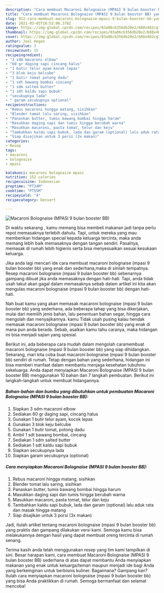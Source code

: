 ```yaml
---
description: "Cara membuat Macaroni Bolognaise (MPASI 9 bulan booster BB) yang lezat dan Mudah Dibuat"
title: "Cara membuat Macaroni Bolognaise (MPASI 9 bulan booster BB) yang lezat dan Mudah Dibuat"
slug: 912-cara-membuat-macaroni-bolognaise-mpasi-9-bulan-booster-bb-yang-lezat-dan-mudah-dibuat
date: 2021-03-03T18:53:06.378Z
image: https://img-global.cpcdn.com/recipes/03a06cb356db20e2/680x482cq70/macaroni-bolognaise-mpasi-9-bulan-booster-bb-foto-resep-utama.jpg
thumbnail: https://img-global.cpcdn.com/recipes/03a06cb356db20e2/680x482cq70/macaroni-bolognaise-mpasi-9-bulan-booster-bb-foto-resep-utama.jpg
cover: https://img-global.cpcdn.com/recipes/03a06cb356db20e2/680x482cq70/macaroni-bolognaise-mpasi-9-bulan-booster-bb-foto-resep-utama.jpg
author: Joel Hogan
ratingvalue: 3
reviewcount: 15
recipeingredient:
- "3 sdm macaroni elbow"
- "60 gr daging sapi cincang halus"
- "1 butir telur ayam kocok lepas"
- "3 blok keju belcube"
- "1 butir tomat potong dadu"
- "1 sdt bawang bombai cincang"
- "1 sdm salted butter"
- "1 sdt kaldu sapi bubuk"
- "secukupnya lada"
- " garam secukupnya optional"
recipeinstructions:
- "Rebus macaroni hingga matang, sisihkan"
- "Blender tomat lalu saring, sisihkan"
- "Panaskan butter, tumis bawang bombai hingga harum"
- "Masukkan daging sapi dan tumis hingga berubah warna"
- "Masukkan macaroni, pasta tomat, telur dan keju"
- "Tambahkan kaldu sapi bubuk, lada dan garam (optional) lalu aduk rata dan masak hingga matang"
- "Siap disajikan untuk 3 porsi (3x makan)"
categories:
- Resep
tags:
- macaroni
- bolognaise
- mpasi

katakunci: macaroni bolognaise mpasi 
nutrition: 152 calories
recipecuisine: Indonesian
preptime: "PT24M"
cooktime: "PT55M"
recipeyield: "4"
recipecategory: Dessert

---
```



![Macaroni Bolognaise (MPASI 9 bulan booster BB)](https://img-global.cpcdn.com/recipes/03a06cb356db20e2/680x482cq70/macaroni-bolognaise-mpasi-9-bulan-booster-bb-foto-resep-utama.jpg)

Di waktu  sekarang , kamu memang bisa membeli makanan jadi tanpa perlu repot memasaknya terlebih dahulu. Tapi, untuk mereka yang mau memberikan hidangan special kepada keluarga tercinta, maka anda memang lebih baik memasaknya dengan tangan sendiri. Pasalnya, memasak di rumah lebih higienis serta bisa menyesuaikan sesuai kesukaan keluarga.

Jika anda lagi mencari ide cara membuat macaroni bolognaise (mpasi 9 bulan booster bb) yang enak dan sederhana,maka di sinilah tempatnya. Resep macaroni bolognaise (mpasi 9 bulan booster bb)  sebenarnya gampang dibuat jika anda memasaknya dengan hati-hati. Tapi, anda tidak usah takut akan gagal dalam memasaknya 
sebab dalam artikel ini kita akan mengulas macaroni bolognaise (mpasi 9 bulan booster bb) dengan hati-hati.  



Nah buat kamu yang akan memasak macaroni bolognaise (mpasi 9 bulan booster bb) yang sederhana, ada beberapa tahap yang bisa dikerjakan, mulai dari memilih jenis bahan, lalu penentuan bahan segar, hingga cara mengolah dan menyajikannya. kamu Tidak usah pusing kalau hendak memasak macaroni bolognaise (mpasi 9 bulan booster bb) yang enak di mana pun anda berada. Sebab, asalkan kamu  tahu caranya, maka hidangan ini bisa menjadi sajian yang spesial.

Berikut ini, ada beberapa cara mudah dalam mengolah caramembuat macaroni bolognaise (mpasi 9 bulan booster bb) yang siap dihidangkan. Sekarang, mari kita coba buat macaroni bolognaise (mpasi 9 bulan booster bb) sendiri di rumah. Tetap dengan bahan yang sederhana, hidangan ini bisa memberi manfaat dalam membantu menjaga kesehatan tubuhmu sekeluarga. Anda dapat menyiapkan Macaroni Bolognaise (MPASI 9 bulan booster BB) menggunakan 10 bahan dan 7 langkah pembuatan. Berikut ini langkah-langkah untuk membuat hidangannya.

<!--inarticleads1-->

##### Bahan-bahan dan bumbu yang dibutuhkan untuk pembuatan Macaroni Bolognaise (MPASI 9 bulan booster BB):

1. Siapkan 3 sdm macaroni elbow
1. Sediakan 60 gr daging sapi, cincang halus
1. Gunakan 1 butir telur ayam, kocok lepas
1. Gunakan 3 blok keju belcube
1. Gunakan 1 butir tomat, potong dadu
1. Ambil 1 sdt bawang bombai, cincang
1. Sediakan 1 sdm salted butter
1. Sediakan 1 sdt kaldu sapi bubuk
1. Siapkan secukupnya lada
1. Siapkan  garam secukupnya (optional)




<!--inarticleads2-->

##### Cara menyiapkan Macaroni Bolognaise (MPASI 9 bulan booster BB):

1. Rebus macaroni hingga matang, sisihkan
1. Blender tomat lalu saring, sisihkan
1. Panaskan butter, tumis bawang bombai hingga harum
1. Masukkan daging sapi dan tumis hingga berubah warna
1. Masukkan macaroni, pasta tomat, telur dan keju
1. Tambahkan kaldu sapi bubuk, lada dan garam (optional) lalu aduk rata dan masak hingga matang
1. Siap disajikan untuk 3 porsi (3x makan)




Jadi, itulah artikel tentang  macaroni bolognaise (mpasi 9 bulan booster bb)  yang praktis dan gampang dilakukan versi kami. Semoga kamu bisa melakukannya dengan hasil yang dapat membuat oreng tercinta di rumah senang. 

Terima kasih anda telah menggunakan resep yang tim kami tampilkan di sini. Besar harapan kami, cara membuat  Macaroni Bolognaise (MPASI 9 bulan booster BB) sederhana di atas dapat membantu Anda menyiapkan makanan yang enak untuk keluarga/teman maupun menjadi ide bagi Anda yang berkeinginan untuk berbisnis kuliner. Bagaimana? Gampang kan? Itulah cara menyiapkan macaroni bolognaise (mpasi 9 bulan booster bb) yang bisa Anda praktikkan di rumah. Semoga bermanfaat dan selamat mencoba!

